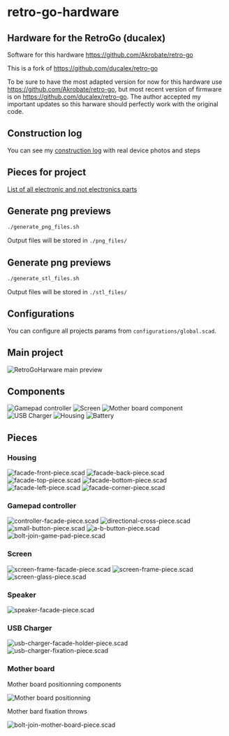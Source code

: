 # retro-go-hardware

## Hardware for the RetroGo (ducalex)

Software for this hardware
https://github.com/Akrobate/retro-go

This is a fork of 
https://github.com/ducalex/retro-go

To be sure to have the most adapted version for now for this hardware use https://github.com/Akrobate/retro-go, but most recent version of firmware is on https://github.com/ducalex/retro-go. The author accepted my important updates so this harware should perfectly work with the original code.


## Construction log

You can see my [construction log](log/README.md) with real device photos and steps


## Pieces for project

[List of all electronic and not electronics parts](electronic/README.md)


## Generate png previews

```bash
./generate_png_files.sh
```

Output files will be stored in `./png_files/`


## Generate png previews

```bash
./generate_stl_files.sh
```

Output files will be stored in `./stl_files/`

## Configurations

You can configure all projects params from `configurations/global.scad`.


## Main project

![RetroGoHarware main preview](png_files/main.png)

## Components

![Gamepad controller](png_files/components/game-pad-component.png)
![Screen](png_files/components/screen-component.png)
![Mother board component](png_files/components/mother-board-component.png)
![USB Charger](png_files/components/usb-charger-component.png)
![Housing](png_files/components/housing-component.png)
![Battery](png_files/components/battery.png)

## Pieces

### Housing
![facade-front-piece.scad](png_files/pieces/facade-front-piece.png)
![facade-back-piece.scad](png_files/pieces/facade-back-piece.png)
![facade-top-piece.scad](png_files/pieces/facade-top-piece.png)
![facade-bottom-piece.scad](png_files/pieces/facade-bottom-piece.png)
![facade-left-piece.scad](png_files/pieces/facade-left-piece.png)
![facade-corner-piece.scad](png_files/pieces/facade-corner-piece.png)

### Gamepad controller
![controller-facade-piece.scad](png_files/pieces/controller-facade-piece.png)
![directional-cross-piece.scad](png_files/pieces/directional-cross-piece.png)
![small-button-piece.scad](png_files/pieces/small-button-piece.png)
![a-b-button-piece.scad](png_files/pieces/a-b-button-piece.png)
![bolt-join-game-pad-piece.scad](png_files/pieces/bolt-join-game-pad-piece.png)

### Screen
![screen-frame-facade-piece.scad](png_files/pieces/screen-frame-facade-piece.png)
![screen-frame-piece.scad](png_files/pieces/screen-frame-piece.png)
![screen-glass-piece.scad](png_files/pieces/screen-glass-piece.png)

### Speaker
![speaker-facade-piece.scad](png_files/pieces/speaker-facade-piece.png)

### USB Charger
![usb-charger-facade-holder-piece.scad](png_files/pieces/usb-charger-facade-holder-piece.png)
![usb-charger-fixation-piece.scad](png_files/pieces/usb-charger-fixation-piece.png)

### Mother board

Mother board positionning components

![Mother board positionning](png_files/assets/braidbaord-throws-components.png)

Mother bard fixation throws

![bolt-join-mother-board-piece.scad](png_files/pieces/bolt-join-mother-board-piece.png)

